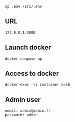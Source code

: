 ```
cp .env /src/.env
```

## URL
```
127.0.0.1:3000
```

## Launch docker
```
docker-compose up
```

## Access to docker
```
docker exec -ti container bash
```

## Admin user
```
email: admin@admin.fr
password: admin
```
